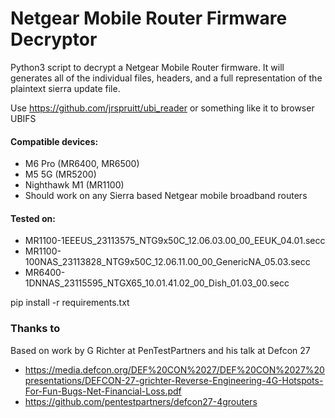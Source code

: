 # Netgear Mobile Router Firmware Decryptor

Python3 script to decrypt a Netgear Mobile Router firmware. It will generates all of the individual files, headers, and a full representation of the plaintext sierra update file.

Use https://github.com/jrspruitt/ubi_reader or something like it to browser UBIFS

#### Compatible devices:
- M6 Pro (MR6400, MR6500)
- M5 5G  (MR5200)
- Nighthawk M1 (MR1100)
- Should work on any Sierra based Netgear mobile broadband routers

#### Tested on:
- MR1100-1EEEUS_23113575_NTG9x50C_12.06.03.00_00_EEUK_04.01.secc
- MR1100-100NAS_23113828_NTG9x50C_12.06.11.00_00_GenericNA_05.03.secc
- MR6400-1DNNAS_23115595_NTGX65_10.01.41.02_00_Dish_01.03_00.secc

pip install -r requirements.txt


### Thanks to
Based on work by G Richter at PenTestPartners and his talk at Defcon 27
- https://media.defcon.org/DEF%20CON%2027/DEF%20CON%2027%20presentations/DEFCON-27-grichter-Reverse-Engineering-4G-Hotspots-For-Fun-Bugs-Net-Financial-Loss.pdf
- https://github.com/pentestpartners/defcon27-4grouters

